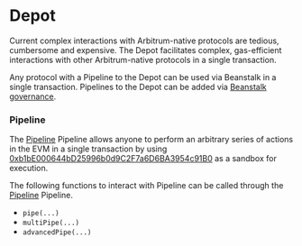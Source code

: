 # Depot

Current complex interactions with Arbitrum-native protocols are tedious, cumbersome and expensive. The Depot facilitates complex, gas-efficient interactions with other Arbitrum-native protocols in a single transaction.

Any protocol with a Pipeline to the Depot can be used via Beanstalk in a single transaction. Pipelines to the Depot can be added via [Beanstalk governance](../../governance/beanstalk/).

### Pipeline

The [Pipeline](../../ecosystem/pipeline.md) Pipeline allows anyone to perform an arbitrary series of actions in the EVM in a single transaction by using [0xb1bE000644bD25996b0d9C2F7a6D6BA3954c91B0](https://arbiscan.io/address/0xb1bE000644bD25996b0d9C2F7a6D6BA3954c91B0) as a sandbox for execution.

The following functions to interact with Pipeline can be called through the [Pipeline](../../ecosystem/pipeline.md) Pipeline.

* `pipe(...)`
* `multiPipe(...)`
* `advancedPipe(...)`
